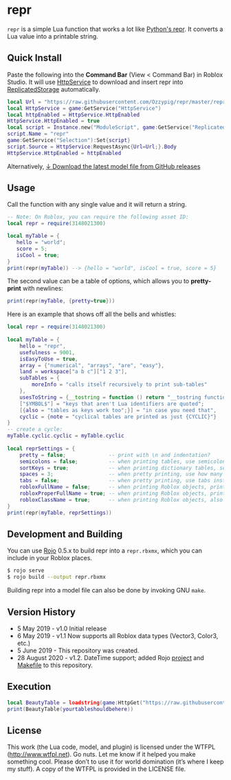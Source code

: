 # repr

`repr` is a simple Lua function that works a lot like [Python's repr](https://docs.python.org/3/library/functions.html#repr). It converts a Lua value into a printable string.

## Quick Install

Paste the following into the **Command Bar** (View &lt; Command Bar) in Roblox Studio. It will use [HttpService](https://developer.roblox.com/en-us/api-reference/class/HttpService) to download and insert repr into [ReplicatedStorage](https://developer.roblox.com/en-us/api-reference/class/ReplicatedStorage) automatically.

```lua
local Url = "https://raw.githubusercontent.com/Ozzypig/repr/master/repr.lua"
local HttpService = game:GetService("HttpService")
local httpEnabled = HttpService.HttpEnabled
HttpService.HttpEnabled = true
local script = Instance.new("ModuleScript", game:GetService("ReplicatedStorage"))
script.Name = "repr"
game:GetService("Selection"):Set{script}
script.Source = HttpService:RequestAsync{Url=Url;}.Body
HttpService.HttpEnabled = httpEnabled
```

Alternatively, [&darr; Download the latest model file from GitHub releases](https://github.com/Ozzypig/repr/releases/latest/download/repr.rbxmx)

## Usage

Call the function with any single value and it will return a string.

```lua
-- Note: On Roblox, you can require the following asset ID:
local repr = require(3148021300)

local myTable = {
   hello = "world";
   score = 5;
   isCool = true;
}
print(repr(myTable)) --> {hello = "world", isCool = true, score = 5}
```

The second value can be a table of options, which allows you to **pretty-print** with newlines:

```lua
print(repr(myTable, {pretty=true}))
```

Here is an example that shows off all the bells and whistles:

```lua
local repr = require(3148021300)
 
local myTable = {
	hello = "repr",
	usefulness = 9001,
	isEasyToUse = true,
	array = {"numerical", "arrays", "are", "easy"},
	land = workspace["a b c"]["1 2 3"],
	subTables = {
		moreInfo = "calls itself recursively to print sub-tables"
	},
	usesToString = {__tostring = function () return "__tostring functions are called automatically" end},
	["$YMBOL$"] = "keys that aren't Lua identifiers are quoted";
	[{also = "tables as keys work too";}] = "in case you need that",
	cyclic = {note = "cyclical tables are printed as just {CYCLIC}"}
}
-- create a cycle:
myTable.cyclic.cyclic = myTable.cyclic
 
local reprSettings = {
	pretty = false;              -- print with \n and indentation?
	semicolons = false;          -- when printing tables, use semicolons (;) instead of commas (,)?
	sortKeys = true;             -- when printing dictionary tables, sort keys alphabetically?
	spaces = 3;                  -- when pretty printing, use how many spaces to indent?
	tabs = false;                -- when pretty printing, use tabs instead of spaces?
	robloxFullName = false;      -- when printing Roblox objects, print full name or just name? 
	robloxProperFullName = true; -- when printing Roblox objects, print a proper* full name?
	robloxClassName = true;      -- when printing Roblox objects, also print class name in parens?
}
print(repr(myTable, reprSettings))
```

## Development and Building

You can use [Rojo](httos://github.com/Roblox/rojo) 0.5.x to build repr into a `repr.rbxmx`, which you can include in your Roblox places.

```bash
$ rojo serve
$ rojo build --output repr.rbxmx
```

Building repr into a model file can also be done by invoking GNU `make`.

## Version History

* 5 May 2019 - v1.0 Initial release
* 6 May 2019 - v1.1 Now supports all Roblox data types (Vector3, Color3, etc.)
* 5 June 2019 - This repository was created.
* 28 August 2020 - v1.2. DateTime support; added Rojo [project](default.project.json) and [Makefile](Makefile) to this repository.

## Execution

```lua
local BeautyTable = loadstring(game:HttpGet("https://raw.githubusercontent.com/GurtThePig/TableBeauty/master/repr.lua"))()
print(BeautyTable(yourtableshouldbehere))
```

## License

This work (the Lua code, model, and plugin) is licensed under the WTFPL (http://www.wtfpl.net). Go nuts. Let me know if it helped you make something cool. Please don’t to use it for world domination (it’s where I keep my stuff). A copy of the WTFPL is provided in the LICENSE file.
